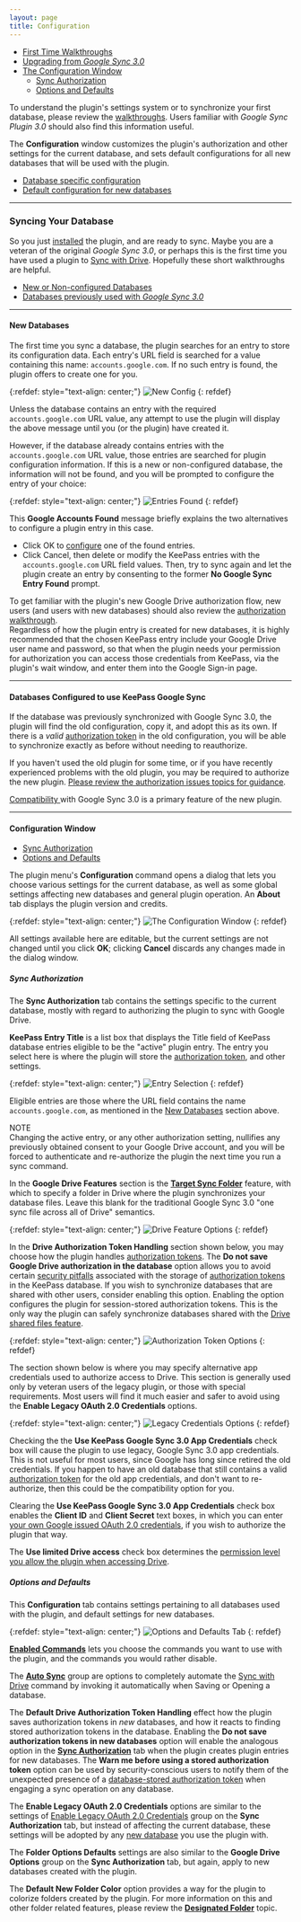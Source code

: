 ```yaml
---
layout: page
title: Configuration
---
```


* [First Time Walkthroughs](#syncing-your-database)
* [Upgrading from *Google Sync 3.0*](#databases-configured-to-use-keepass-google-sync)
* [The Configuration Window](#configuration-window)
    * [Sync Authorization](#sync-authorization)
    * [Options and Defaults](#options-and-defaults)

To understand the plugin's settings system or to synchronize your first
database, please review the [walkthroughs](#syncing-your-database).
Users familiar with *Google Sync Plugin 3.0* should also find
this information useful.

The **Configuration** window customizes the plugin's
authorization and other settings for the current database, and sets
default configurations for all new databases that will be used with the
plugin. 

* [Database specific configuration](#sync-authorization)
* [Default configuration for new databases](#options-and-defaults)

---

### Syncing Your Database
So you just [installed](../install/normal) the plugin, and are ready to sync.
Maybe you are a veteran of the original *Google Sync 3.0*, or perhaps
this is the first time you have used a plugin to [Sync with Drive](../usage/sync).
Hopefully these short walkthroughs are helpful.

* [New or Non-configured Databases](#new-databases)
* [Databases previously used with *Google Sync 3.0*](#databases-configured-to-use-keepass-google-sync)

---

#### New Databases
The first time you sync a database, the plugin searches for an entry to
store its configuration data.  Each entry's URL field is searched
for a value containing this name: ``accounts.google.com``. If no such entry
is found, the plugin offers to create one for you.  

{:refdef: style="text-align: center;"}
![New Config](../assets/img/new-config.png)
{: refdef}

<div class="alert alert-warning text-dark" role="alert">
Unless the database contains an entry with the required
<code>accounts.google.com</code> URL value, any attempt to use the
plugin will display the above message until you (or
the plugin) have created it.
</div>

However, if the database already contains entries with the
``accounts.google.com`` URL value, those entries are searched for plugin
configuration information.  If this is a new or non-configured database, 
the information will not be found, and you will be prompted to configure
the entry of your choice:  

{:refdef: style="text-align: center;"}
![Entries Found](../assets/img/fix-config.png)
{: refdef}

This **Google Accounts Found** message briefly explains the two
alternatives to configure a plugin entry in this case.
* Click OK to [configure](#configuration-window) one of the found entries. 
* Click Cancel, then delete or modify the KeePass entries with the
``accounts.google.com`` URL field values. Then, try to sync again
and let the plugin create an entry by consenting to the former
**No Google Sync Entry Found** prompt.

<div class="alert alert-secondary" role="alert">
To get familiar with the plugin's new Google Drive authorization flow,
new users (and users with new databases) should also review the 
<a href="../usage/authorize#authorization-walkthrough">authorization walkthrough</a>.
</div>

<div class="alert alert-secondary" role="alert">
Regardless of how the plugin entry is created for new databases, it is 
highly recommended that the chosen KeePass entry include your Google Drive
user name and password, so that when the plugin needs your permission for
authorization you can access those credentials from KeePass, via the plugin's
wait window, and enter them into the Google Sign-in page.
</div>

---

#### Databases Configured to use KeePass Google Sync
If the database was previously synchronized with Google Sync 3.0,
the plugin will find the old configuration, copy it, and adopt this as its own.
If there is a *valid* [authorization token](../usage/authorize#authorization-tokens)
in the old configuration, you will be able to synchronize exactly as before
without needing to reauthorize.

If you haven't used the old plugin for some time, or if you have recently
experienced problems with the old plugin, you may be required to
authorize the new plugin.  [Please review the authorization issues topics
for guidance](../usage/authorize#authorization-issues).

<div class="alert alert-secondary" role="alert">
    <a href="../install/require#compatibility-with-google-sync-plugin">
        Compatibility
    </a>
    with Google Sync 3.0 is a primary feature of 
    the new plugin.
</div>

---

#### Configuration Window
* [Sync Authorization](#sync-authorization)
* [Options and Defaults](#options-and-defaults)

The plugin menu's **Configuration** command opens a dialog that lets you
choose various settings for the current database, as well as some global
settings affecting new databases and general plugin operation.  An **About**
tab displays the plugin version and credits.  

{:refdef: style="text-align: center;"}
![The Configuration Window](../assets/img/config-window.png)
{: refdef}

All settings available here are editable, but the current settings are not
changed until you click **OK**; clicking **Cancel** discards any changes
made in the dialog window.

##### Sync Authorization
The **Sync Authorization** tab contains the settings specific to the current
database, mostly with regard to authorizing the plugin to sync with
Google Drive.

**KeePass Entry Title** is a list box that displays the Title field of
KeePass database entries eligible to be the "active" plugin entry.  The
entry you select here is where the plugin will store the [authorization
token](../usage/authorize#authorization-tokens), and other settings.

{:refdef: style="text-align: center;"}
![Entry Selection](../assets/img/entry-title.png)
{: refdef}

Eligible entries are those where the URL field contains the name
``accounts.google.com``, as mentioned in the [New Databases](#new-databases)
section above.

<div class="alert alert-warning text-dark" role="alert">
    <div>NOTE</div>
    Changing the active entry, or any other authorization setting,
    nullifies any previously obtained consent to your Google Drive account,
    and you will be forced to authenticate and re-authorize the
    plugin the next time you run a sync command.
</div>

In the **Google Drive Features** section is the
[**Target Sync Folder**](../usage/target-folder)
feature, with which to specify a folder in Drive where the plugin
synchronizes your database files.  Leave this blank for the traditional
Google Sync 3.0 "one sync file across all of Drive" semantics.

{:refdef: style="text-align: center;"}
![Drive Feature Options](../assets/img/gdrive-opts.png)
{: refdef}

In the **Drive Authorization Token Handling** section shown below, you
may choose how the plugin handles
[authorization tokens](/usage/authorize#authorization-tokens).
The **Do not save Google Drive authorization in the database** option
allows you to avoid certain [security pitfalls](/notices/sharedsec)
associated with the storage of
[authorization tokens](/usage/authorize#authorization-tokens)
in the KeePass database.  If you wish to synchronize databases that are
shared with other users, consider enabling this option. Enabling
the option configures the plugin for session-stored authorization
tokens. This is the only way the plugin can safely synchronize databases shared with
the [Drive shared files feature](https://support.google.com/drive/answer/2494822?co=GENIE.Platform%3DDesktop&hl=en).

{:refdef: style="text-align: center;"}
![Authorization Token Options](../assets/img/auth-token-opts.png)
{: refdef}

The section shown below is where you may specify alternative app credentials
used to authorize access to Drive.  This section is generally
used only by veteran users of the legacy plugin, or those with special 
requirements.  Most users will find it much easier and safer to avoid using
the **Enable Legacy OAuth 2.0 Credentials** options.

{:refdef: style="text-align: center;"}
![Legacy Credentials Options](../assets/img/gdrive-auth.png)
{: refdef}

Checking the the **Use KeePass Google Sync 3.0 App Credentials** check box will
cause the plugin to use legacy, Google Sync 3.0 app credentials.  This is not
useful for most users, since Google has long since retired the old credentials.
If you happen to have an old database that still contains a valid
[authorization token](/usage/authorize#authorization-tokens)
for the old app credentials, and don't want to re-authorize,
then this could be the compatibility option for you.

Clearing the **Use KeePass Google Sync 3.0 App Credentials** check box
enables the **Client ID** and **Client Secret** text boxes, in which you
can enter
[your own Google issued OAuth 2.0 credentials](../usage/oauth),
if you wish to authorize the plugin that way.

The **Use limited Drive access** check box determines the
[permission level you allow the plugin when accessing Drive](../usage/x-40#limited-drive-access).

##### Options and Defaults
This **Configuration** tab contains settings pertaining to all databases
used with the plugin, and default settings for new databases.

{:refdef: style="text-align: center;"}
![Options and Defaults Tab](../assets/img/opts-and-defaults.png)
{: refdef}

[**Enabled Commands**](../usage/enabled-cmds) lets you choose the commands
you want to use with the plugin, and the commands you would rather disable.

The [**Auto Sync**](../usage/autosync) group are options to completely
automate the [Sync with Drive](../usage/sync) command by invoking it
automatically when Saving or Opening a database.

The **Default Drive Authorization Token Handling** effect how the plugin
saves authorization tokens in *new* databases, and how it reacts to finding
stored authorization tokens in the database.  Enabling the 
**Do not save authorization tokens in new databases** option will enable
the analogous option in the
[**Sync Authorization**](#sync-authorization)
tab when the plugin creates plugin entries for new databases.  The
**Warn me before using a stored authorization token** option can be used by 
security-conscious users to notify them of the unexpected presence of a
[database-stored authorization token](/usage/authorize#database-stored-tokens)
when engaging a sync operation on any database.

The **Enable Legacy OAuth 2.0 Credentials** options are similar to the settings
of [Enable Legacy OAuth 2.0 Credentials](#sync-authorization) group on the 
**Sync Authorization** tab, but instead of affecting the current database,
these settings will be adopted by any [new database](#new-databases) you
use the plugin with.

The **Folder Options Defaults** settings are also similar to the **Google
Drive Options** group on the **Sync Authorization** tab, but again, 
apply to new databases created with the plugin.   

The **Default New Folder Color** option provides a way for the plugin to
colorize folders created by the plugin. For more information on this and
other folder related features, please review the
[**Designated Folder**](../usage/x-40#designated-folder-and-folder-colors)
topic.

